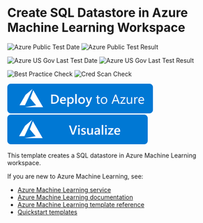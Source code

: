 # Create SQL Datastore in Azure Machine Learning Workspace

![Azure Public Test Date](https://azurequickstartsservice.blob.core.windows.net/badges/101-datastore-create-sql/PublicLastTestDate.svg)
![Azure Public Test Result](https://azurequickstartsservice.blob.core.windows.net/badges/101-datastore-create-sql/PublicDeployment.svg)

![Azure US Gov Last Test Date](https://azurequickstartsservice.blob.core.windows.net/badges/101-datastore-create-sql/FairfaxLastTestDate.svg)
![Azure US Gov Last Test Result](https://azurequickstartsservice.blob.core.windows.net/badges/101-datastore-create-sql/FairfaxDeployment.svg)

![Best Practice Check](https://azurequickstartsservice.blob.core.windows.net/badges/101-datastore-create-sql/BestPracticeResult.svg)
![Cred Scan Check](https://azurequickstartsservice.blob.core.windows.net/badges/101-datastore-create-sql/CredScanResult.svg)

[![Deploy To Azure](https://raw.githubusercontent.com/Azure/azure-quickstart-templates/master/1-CONTRIBUTION-GUIDE/images/deploytoazure.svg?sanitize=true)](https://portal.azure.com/#create/Microsoft.Template/uri/https%3A%2F%2Fraw.githubusercontent.com%2FAzure%2Fazure-quickstart-templates%2Fmaster%2F101-datastore-create-sql%2Fazuredeploy.json)
[![Visualize](https://raw.githubusercontent.com/Azure/azure-quickstart-templates/master/1-CONTRIBUTION-GUIDE/images/visualizebutton.svg?sanitize=true)](http://armviz.io/#/?load=https%3A%2F%2Fraw.githubusercontent.com%2FAzure%2Fazure-quickstart-templates%2Fmaster%2F101-datastore-create-sql%2Fazuredeploy.json)

This template creates a SQL datastore in Azure Machine Learning workspace.

If you are new to Azure Machine Learning, see:

- [Azure Machine Learning service](https://azure.microsoft.com/services/machine-learning-service/)
- [Azure Machine Learning documentation](https://docs.microsoft.com/azure/machine-learning/)
- [Azure Machine Learning template reference](https://docs.microsoft.com/azure/templates/microsoft.machinelearningservices/allversions)
- [Quickstart templates](https://azure.microsoft.com/resources/templates/)